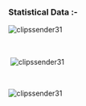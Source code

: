 <h3>Statistical Data :-</h3>
<p><img align="center"
    src="https://github-readme-stats.vercel.app/api/top-langs?username=clipssender31&show_icons=true&locale=en&bg_color=0d1117&text_color=ffffff&layout=compact"
    alt="clipssender31" 
    bg_color=#808080/></p>

<br>

<p>&nbsp;<img align="center" src="https://github-readme-stats.vercel.app/api?username=clipssender31&show_icons=true&locale=en&bg_color=0d1117&text_color=ffffff&repo=convoychat"
    alt="clipssender31" /></p>

<br>

<p><img align="center" src="https://github-readme-streak-stats.herokuapp.com/?user=clipssender31&theme=dark&background=0d1117&date_format=M%20j%5B%2C%20Y%5D" alt="clipssender31" /></p>

